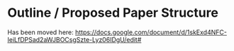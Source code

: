 # Outline / Proposed Paper Structure

Has been moved here: https://docs.google.com/document/d/1skExd4NFC-IeiLfDPSad2aWJBOCsgSzte-Lyz06IDgU/edit#